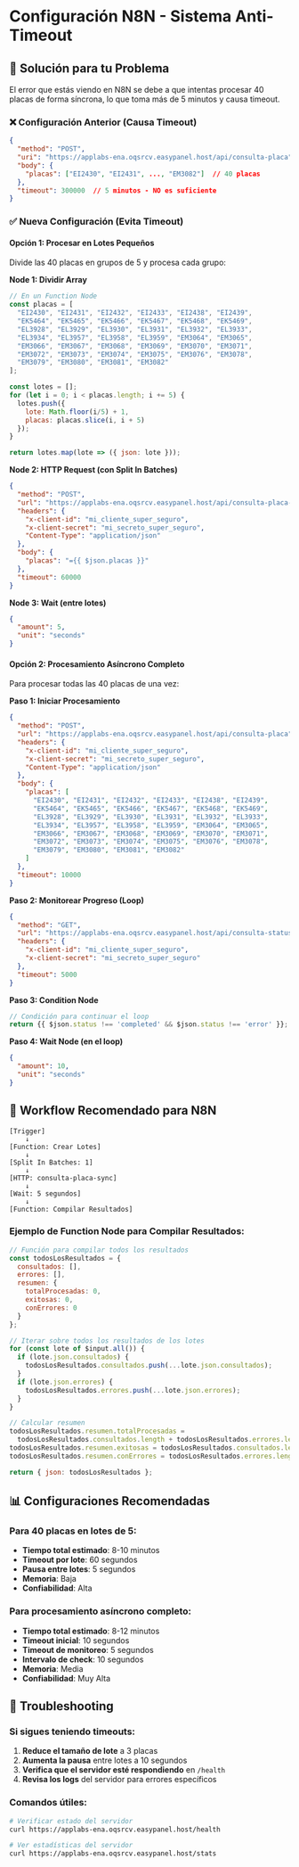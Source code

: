 # Configuración N8N - Sistema Anti-Timeout

## 🎯 Solución para tu Problema

El error que estás viendo en N8N se debe a que intentas procesar 40 placas de forma síncrona, lo que toma más de 5 minutos y causa timeout.

### ❌ Configuración Anterior (Causa Timeout)
```json
{
  "method": "POST",
  "uri": "https://applabs-ena.oqsrcv.easypanel.host/api/consulta-placa",
  "body": {
    "placas": ["EI2430", "EI2431", ..., "EM3082"]  // 40 placas
  },
  "timeout": 300000  // 5 minutos - NO es suficiente
}
```

### ✅ Nueva Configuración (Evita Timeout)

#### Opción 1: Procesar en Lotes Pequeños
Divide las 40 placas en grupos de 5 y procesa cada grupo:

**Node 1: Dividir Array**
```javascript
// En un Function Node
const placas = [
  "EI2430", "EI2431", "EI2432", "EI2433", "EI2438", "EI2439",
  "EK5464", "EK5465", "EK5466", "EK5467", "EK5468", "EK5469",
  "EL3928", "EL3929", "EL3930", "EL3931", "EL3932", "EL3933", 
  "EL3934", "EL3957", "EL3958", "EL3959", "EM3064", "EM3065",
  "EM3066", "EM3067", "EM3068", "EM3069", "EM3070", "EM3071",
  "EM3072", "EM3073", "EM3074", "EM3075", "EM3076", "EM3078",
  "EM3079", "EM3080", "EM3081", "EM3082"
];

const lotes = [];
for (let i = 0; i < placas.length; i += 5) {
  lotes.push({
    lote: Math.floor(i/5) + 1,
    placas: placas.slice(i, i + 5)
  });
}

return lotes.map(lote => ({ json: lote }));
```

**Node 2: HTTP Request (con Split In Batches)**
```json
{
  "method": "POST",
  "url": "https://applabs-ena.oqsrcv.easypanel.host/api/consulta-placa-sync",
  "headers": {
    "x-client-id": "mi_cliente_super_seguro",
    "x-client-secret": "mi_secreto_super_seguro",
    "Content-Type": "application/json"
  },
  "body": {
    "placas": "={{ $json.placas }}"
  },
  "timeout": 60000
}
```

**Node 3: Wait (entre lotes)**
```json
{
  "amount": 5,
  "unit": "seconds"
}
```

#### Opción 2: Procesamiento Asíncrono Completo
Para procesar todas las 40 placas de una vez:

**Paso 1: Iniciar Procesamiento**
```json
{
  "method": "POST",
  "url": "https://applabs-ena.oqsrcv.easypanel.host/api/consulta-placa",
  "headers": {
    "x-client-id": "mi_cliente_super_seguro",
    "x-client-secret": "mi_secreto_super_seguro",
    "Content-Type": "application/json"
  },
  "body": {
    "placas": [
      "EI2430", "EI2431", "EI2432", "EI2433", "EI2438", "EI2439",
      "EK5464", "EK5465", "EK5466", "EK5467", "EK5468", "EK5469",
      "EL3928", "EL3929", "EL3930", "EL3931", "EL3932", "EL3933",
      "EL3934", "EL3957", "EL3958", "EL3959", "EM3064", "EM3065",
      "EM3066", "EM3067", "EM3068", "EM3069", "EM3070", "EM3071",
      "EM3072", "EM3073", "EM3074", "EM3075", "EM3076", "EM3078",
      "EM3079", "EM3080", "EM3081", "EM3082"
    ]
  },
  "timeout": 10000
}
```

**Paso 2: Monitorear Progreso (Loop)**
```json
{
  "method": "GET",
  "url": "https://applabs-ena.oqsrcv.easypanel.host/api/consulta-status/{{ $json.requestId }}",
  "headers": {
    "x-client-id": "mi_cliente_super_seguro",
    "x-client-secret": "mi_secreto_super_seguro"
  },
  "timeout": 5000
}
```

**Paso 3: Condition Node**
```javascript
// Condición para continuar el loop
return {{ $json.status !== 'completed' && $json.status !== 'error' }};
```

**Paso 4: Wait Node (en el loop)**
```json
{
  "amount": 10,
  "unit": "seconds"
}
```

## 🚀 Workflow Recomendado para N8N

```
[Trigger] 
    ↓
[Function: Crear Lotes]
    ↓
[Split In Batches: 1]
    ↓
[HTTP: consulta-placa-sync]
    ↓
[Wait: 5 segundos]
    ↓
[Function: Compilar Resultados]
```

### Ejemplo de Function Node para Compilar Resultados:
```javascript
// Función para compilar todos los resultados
const todosLosResultados = {
  consultados: [],
  errores: [],
  resumen: {
    totalProcesadas: 0,
    exitosas: 0,
    conErrores: 0
  }
};

// Iterar sobre todos los resultados de los lotes
for (const lote of $input.all()) {
  if (lote.json.consultados) {
    todosLosResultados.consultados.push(...lote.json.consultados);
  }
  if (lote.json.errores) {
    todosLosResultados.errores.push(...lote.json.errores);
  }
}

// Calcular resumen
todosLosResultados.resumen.totalProcesadas = 
  todosLosResultados.consultados.length + todosLosResultados.errores.length;
todosLosResultados.resumen.exitosas = todosLosResultados.consultados.length;
todosLosResultados.resumen.conErrores = todosLosResultados.errores.length;

return { json: todosLosResultados };
```

## 📊 Configuraciones Recomendadas

### Para 40 placas en lotes de 5:
- **Tiempo total estimado**: 8-10 minutos
- **Timeout por lote**: 60 segundos
- **Pausa entre lotes**: 5 segundos
- **Memoria**: Baja
- **Confiabilidad**: Alta

### Para procesamiento asíncrono completo:
- **Tiempo total estimado**: 8-12 minutos
- **Timeout inicial**: 10 segundos
- **Timeout de monitoreo**: 5 segundos
- **Intervalo de check**: 10 segundos
- **Memoria**: Media
- **Confiabilidad**: Muy Alta

## 🔧 Troubleshooting

### Si sigues teniendo timeouts:
1. **Reduce el tamaño de lote** a 3 placas
2. **Aumenta la pausa** entre lotes a 10 segundos
3. **Verifica que el servidor esté respondiendo** en `/health`
4. **Revisa los logs** del servidor para errores específicos

### Comandos útiles:
```bash
# Verificar estado del servidor
curl https://applabs-ena.oqsrcv.easypanel.host/health

# Ver estadísticas del servidor
curl https://applabs-ena.oqsrcv.easypanel.host/stats
```